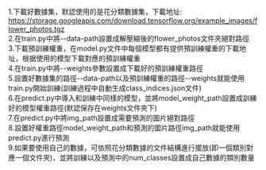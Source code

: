 1.下載好數據集，默認使用的是花分類數據集，下載地址: https://storage.googleapis.com/download.tensorflow.org/example_images/flower_photos.tgz  
2.在train.py中將--data-path設置成解壓縮後的flower_photos文件夾絕對路徑  
3.下載預訓練權重，在model.py文件中每個模型都有提供預訓練權重的下載地址，根据使用的模型下載對應的預訓練權重  
4.在train.py中將--weights參數設置成下載好的預訓練權重路徑  
5.設置好數據集的路徑--data-path以及預訓練權重的路徑--weights就能使用train.py開始訓練(訓練過程中自動生成class_indices.json文件)  
6.在predict.py中導入和訓練中同樣的模型，並將model_weight_path設置成訓練好的模型權重路徑(默認保存在weights文件夾下)  
7.在predict.py中將img_path設置成需要預測的圖片絕對路徑  
8.設置好權重路徑model_weight_path和預測的圖片路徑img_path就能使用predict.py進行預測  
9.如果要使用自己的數據，可依照花分類數據的文件結構進行擺放(即一個類別對應一個文件夾)，並將訓練以及預測中的num_classes設置成自己數據的類別數量  
